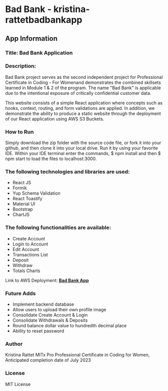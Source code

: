 # Bad Bank - kristina-rattetbadbankapp

## App Information

### Title: Bad Bank Application

### Description:

Bad Bank project serves as the second independent project for Professional Certificate in Coding - For Womenand demonstrates the combined skillsets learned in Module 1 & 2 of the program. The name "Bad Bank" is applicable due to the intentional exposure of critically confidential customer data.

This website consists of a simple React application where concepts such as hooks, context, routing, and form validations are applied. In addition, we demonstrate the ability to produce a static website through the deployment of our React application using AWS S3 Buckets.


### How to Run

Simply download the zip folder with the source code file, or fork it into your github, and then clone it into your local drive. Run it by using your favorite IDE. Within your IDE terminal enter the commands, $ npm install and then $ npm start to load the files to localhost:3000.

### The following technologies and libraries are used:

- React JS
- Formik
- Yup Schema Validation
- React Toastify
- Material UI
- Bootstrap
- ChartJS

### The following functionalities are available:

- Create Account
- Login to Account
- Edit Account
- Transactions List
- Deposit
- Withdraw
- Totals Charts

Link to AWS Deployment: **[Bad Bank App](http://kristina-rattetbadbankapp.s3-website-us-west-1.amazonaws.com/)**

### Future Adds

- Implement backend database
- Allow users to upload their own profile image
- Consolidate Create Account & Login
- Consolidate Withdrawals & Deposits
- Round balance dollar value to hundredth decimal place
- Ability to reset password


### Author

Kristina Rattet
MITx Pro Professional Certificate in Coding for Women,
Anticipated completion date of July 2023

### License

MIT License
